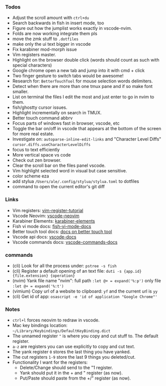 ### Todos

- Adjust the scroll amount with `ctrl+du`
- Search backwards in fish in insert mode, too
- Figure out how the jumplist works exactly in vscode-nvim.
- Folds are now working integrate them pls
- move the zmk stuff to `.dotfiles`
- make only the ui text bigger in vscode
- Fix karabiner mod-morph issue
- Vim registers master.
- Highlight on the browser double click (words should count as such with special characters)
- Google chrome open a new tab and jump into it with cmd + click
- Two finger gesture to switch tabs would be awesome!
- Research for: `BetterTouchTool` for mouse selection words delimiters.
- Detect when there are more than one tmux pane and if so make font smaller.
- List on terminal the files I edit the most and just enter to go in nvim to them.
- fish/ghostty cursor issues.
- Highlight incrementally on search in TMUX.
- Better touch command abbrv
- Focus parts of windows fast in browser, vscode, etc
- Toggle the bar on/off in vscode that appears at the bottom of the screen for more real estate.
- Investigate on: `autoparse-inline-edit-links` and "Character Level Diffs" `cursor.diffs.useCharacterLevelDiffs`
- focus to text efficiently
- More vertical space vs code
- Check out zen browser.
- Clear the scroll bar on the files panel vscode.
- Vim highlight selected word in visual but case sensitive.
- color scheme eza
- add stylua `/Users/ale/.config/stylua/stylua.toml` to dotfiles
- command to open the current editor's git diff

### Links

- Vim registers:
  [vim-register-tutorial](https://www.barbarianmeetscoding.com/boost-your-coding-fu-with-vscode-and-vim/copy-paste/)
- Vscode Neovim:
  [vscode-neovim]("https://marketplace.visualstudio.com/items?itemName=asvetliakov.vscode-neovim")
- Karabiner Elements:
  [karabiner-elements]("https://karabiner-elements.pqrs.org/docs/")
- Fish vi mode docs:
  [fish-vi-mode-docs]("https://fishshell.com/docs/current/interactive.html#command-mode")
- Better touch tool docs:
  [docs on better touch tool]("https://docs.folivora.ai/")
- Vscode api docs:
  [vscode-docs]("https://code.visualstudio.com/api/references/vscode-api")
- Vscode commands docs:
  [vscode-commands-docs]("https://code.visualstudio.com/api/references/commands")

### commands

- (cli) Look for all the process under: `pstree -s fish`
- (cli) Register a default opening of an text file: `duti -s {app.id} {file.extension} {operation}`
- (nvim) Yank file name "nvim": full path `:let @+ = expand('%:p')` only file `:let @+ = expand('%:t')`
- (vimium) Copy url of a website to clipboard: `yf` and the current url is `yy`
- (cli) Get id of app: `osascript -e 'id of application "Google Chrome"'`

### Notes

- `ctrl+l` forces neovim to redraw in vscode.
- Mac key bindings location: `~/Library/Keybindings/DefaultKeyBinding.dict`
- The unnamed register `"` is where you copy and cut stuff to. The default register.
- `a-z` are registers you can use explicitly to copy and cut text.
- The yank register `0` stores the last thing you have yanked.
- The cut registers `1-9` store the last 9 things you deleted/cut.
- Functionality I want for the registers:
  - Delete/Change should send to the "1 register.
  - Yank should put it in the + and " register (as now).
  - Put/Paste should paste from the +/" register (as now).
